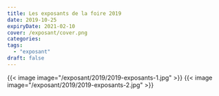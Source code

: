 ```yaml
---
title: Les exposants de la foire 2019
date: 2019-10-25
expiryDate: 2021-02-10
cover: /exposant/cover.png
categories:
tags:
  - "exposant"
draft: false
---
```

<!--more-->
{{< image image="/exposant/2019/2019-exposants-1.jpg" >}}
{{< image image="/exposant/2019/2019-exposants-2.jpg" >}}
